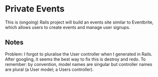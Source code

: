 # Private Events

This is (ongoing) Rails project will build an events site similar to Eventbrite, which allows users to create events and manage user signups.

## Notes

Problem: I forgot to pluralise the User controller when I generated in Rails. After googling, it seems the best way to fix this is destroy and redo.
To remember: by convention, model names are singular but controller names are plural (a User model; a Users controller).
